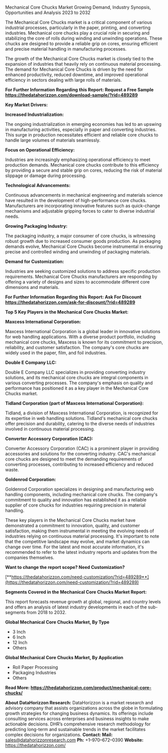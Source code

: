 ﻿Mechanical Core Chucks Market Growing Demand, Industry Synopsis, Opportunities and Analysis 2023 to 2032

The Mechanical Core Chucks market is a critical component of various industrial processes, particularly in the paper, printing, and converting industries. Mechanical core chucks play a crucial role in securing and stabilizing the core of rolls during winding and unwinding operations. These chucks are designed to provide a reliable grip on cores, ensuring efficient and precise material handling in manufacturing processes.

The growth of the Mechanical Core Chucks market is closely tied to the expansion of industries that heavily rely on continuous material processing. The demand for Mechanical Core Chucks is driven by the need for enhanced productivity, reduced downtime, and improved operational efficiency in sectors dealing with large rolls of materials.

**For Further Information Regarding this Report: Request a Free Sample <https://thedatahorizzon.com/download-sample/?rid=489289>** 

**Key Market Drivers:**

**Increased Industrialization:**

The ongoing industrialization in emerging economies has led to an upswing in manufacturing activities, especially in paper and converting industries. This surge in production necessitates efficient and reliable core chucks to handle large volumes of materials seamlessly.

**Focus on Operational Efficiency:**

Industries are increasingly emphasizing operational efficiency to meet production demands. Mechanical core chucks contribute to this efficiency by providing a secure and stable grip on cores, reducing the risk of material slippage or damage during processing.

**Technological Advancements:**

Continuous advancements in mechanical engineering and materials science have resulted in the development of high-performance core chucks. Manufacturers are incorporating innovative features such as quick-change mechanisms and adjustable gripping forces to cater to diverse industrial needs.

**Growing Packaging Industry:**

The packaging industry, a major consumer of core chucks, is witnessing robust growth due to increased consumer goods production. As packaging demands evolve, Mechanical Core Chucks become instrumental in ensuring precise and controlled winding and unwinding of packaging materials.

**Demand for Customization:**

Industries are seeking customized solutions to address specific production requirements. Mechanical Core Chucks manufacturers are responding by offering a variety of designs and sizes to accommodate different core dimensions and materials.

**For Further Information Regarding this Report: Ask For Discount <https://thedatahorizzon.com/ask-for-discount/?rid=489289>** 

**Top 5 Key Players in the Mechanical Core Chucks Market:**

**Maxcess International Corporation:**

Maxcess International Corporation is a global leader in innovative solutions for web handling applications. With a diverse product portfolio, including mechanical core chucks, Maxcess is known for its commitment to precision, reliability, and customer satisfaction. The company's core chucks are widely used in the paper, film, and foil industries.

**Double E Company LLC:**

Double E Company LLC specializes in providing converting industry solutions, and its mechanical core chucks are integral components in various converting processes. The company's emphasis on quality and performance has positioned it as a key player in the Mechanical Core Chucks market.

**Tidland Corporation (part of Maxcess International Corporation):**

Tidland, a division of Maxcess International Corporation, is recognized for its expertise in web handling solutions. Tidland's mechanical core chucks offer precision and durability, catering to the diverse needs of industries involved in continuous material processing.

**Converter Accessory Corporation (CAC):**

Converter Accessory Corporation (CAC) is a prominent player in providing accessories and solutions for the converting industry. CAC's mechanical core chucks are designed to meet the demanding requirements of converting processes, contributing to increased efficiency and reduced waste.

**Goldenrod Corporation:**

Goldenrod Corporation specializes in designing and manufacturing web handling components, including mechanical core chucks. The company's commitment to quality and innovation has established it as a reliable supplier of core chucks for industries requiring precision in material handling.

These key players in the Mechanical Core Chucks market have demonstrated a commitment to innovation, quality, and customer satisfaction, making them instrumental in meeting the evolving needs of industries relying on continuous material processing. It's important to note that the competitive landscape may evolve, and market dynamics can change over time. For the latest and most accurate information, it's recommended to refer to the latest industry reports and updates from the companies themselves.

**Want to change the report scope? Need Customization?**

[**https://thedatahorizzon.com/need-customization/?rid=489289**](https://thedatahorizzon.com/need-customization/?rid=489289) 

**Segments Covered in the Mechanical Core Chucks Market Report:**

This report forecasts revenue growth at global, regional, and country levels and offers an analysis of latest industry developments in each of the sub-segments from 2018 to 2032.

**Global Mechanical Core Chucks Market, By Type**

- 3 Inch
- 6 Inch
- 12 Inch
- Others

**Global Mechanical Core Chucks Market, By Application**

- Roll Paper Processing
- Packaging Industries
- Others

**Read More: <https://thedatahorizzon.com/product/mechanical-core-chucks/>** 

**About DataHorizzon Research:**DataHorizzon is a market research and advisory company that assists organizations across the globe in formulating growth strategies for changing business dynamics. Its offerings include consulting services across enterprises and business insights to make actionable decisions. DHR’s comprehensive research methodology for predicting long-term and sustainable trends in the market facilitates complex decisions for organizations.**Contact:Mail:** <sales@datahorizzonresearch.com> **Ph:** +1–970–672–0390**Website:** <https://thedatahorizzon.com/> 
